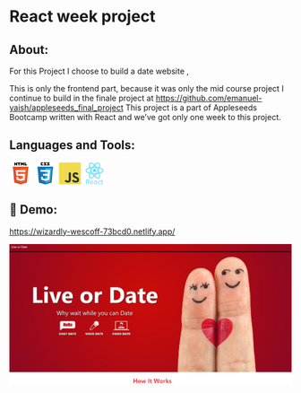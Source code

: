 # React week project

## About:

For this Project I choose to build a date website ,

This is only the frontend part, because it was only the mid course project I continue to build in the finale project at https://github.com/emanuel-yaish/appleseeds_final_project
This project is a part of Appleseeds Bootcamp written with React and we’ve got only one week to this project.
 
 ## Languages and Tools:
<p align="left">
 <img src="https://raw.githubusercontent.com/devicons/devicon/master/icons/html5/html5-original-wordmark.svg" alt="html5" width="40" height="40"/> 
 <img src="https://raw.githubusercontent.com/devicons/devicon/master/icons/css3/css3-original-wordmark.svg" alt="css3" width="40" height="40"/>
 <img src="https://raw.githubusercontent.com/devicons/devicon/master/icons/javascript/javascript-original.svg" alt="javascript" width="40" height="40"/>
 <img src="https://raw.githubusercontent.com/devicons/devicon/master/icons/react/react-original-wordmark.svg" alt="react" width="40" height="40"/>
 </p>
 
## 🚀 Demo:

https://wizardly-wescoff-73bcd0.netlify.app/

<a href="https://wizardly-wescoff-73bcd0.netlify.app/" target="_blank">
  <img src="src/assets/images/react-week-project.png">
</a>


